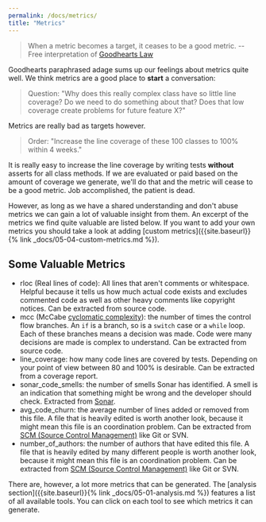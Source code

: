 ```yaml
---
permalink: /docs/metrics/
title: "Metrics"
---
```


> When a metric becomes a target, it ceases to be a good metric.
> -- Free interpretation of [Goodhearts Law](https://en.wikipedia.org/wiki/Goodhart%27s_law)

Goodhearts paraphrased adage sums up our feelings about metrics quite well. We think metrics are a good place to **start** a conversation:

> Question: "Why does this really complex class have so little line coverage? Do we need to do something about that? Does that low coverage create problems for future feature X?"

Metrics are really bad as targets however.

> Order: "Increase the line coverage of these 100 classes to 100% within 4 weeks."

It is really easy to increase the line coverage by writing tests **without** asserts for all class methods. If we are evaluated or paid based on the amount of coverage we generate, we'll do that and the metric will cease to be a good metric. Job accomplished, the patient is dead.

However, as long as we have a shared understanding and don't abuse metrics we can gain a lot of valuable insight from them. An excerpt of the metrics we find quite valuable are listed below. If you want to add your own metrics you should take a look at adding [custom metrics]({{site.baseurl}}{% link _docs/05-04-custom-metrics.md %}).

## Some Valuable Metrics

- rloc (Real lines of code): All lines that aren't comments or whitespace. Helpful because it tells us how much actual code exists and excludes commented code as well as other heavy comments like copyright notices. Can be extracted from source code.
- mcc (McCabe [cyclomatic complexity](https://en.wikipedia.org/wiki/Cyclomatic_complexity)): the number of times the control flow branches. An `if` is a branch, so is a `switch` case or a `while` loop. Each of these branches means a decision was made. Code were many decisions are made is complex to understand. Can be extracted from source code.
- line_coverage: how many code lines are covered by tests. Depending on your point of view between 80 and 100% is desirable. Can be extracted from a coverage report.
- sonar_code_smells: the number of smells Sonar has identified. A smell is an indication that something might be wrong and the developer should check. Extracted from [Sonar](https://www.sonarqube.org/).
- avg_code_churn: the average number of lines added or removed from this file. A file that is heavily edited is worth another look, because it might mean this file is an coordination problem. Can be extracted from [SCM (Source Control Management)](https://en.wikipedia.org/wiki/Version_control) like Git or SVN.
- number_of_authors: the number of authors that have edited this file. A file that is heavily edited by many different people is worth another look, because it might mean this file is an coordination problem. Can be extracted from [SCM (Source Control Management)](https://en.wikipedia.org/wiki/Version_control) like Git or SVN.

There are, however, a lot more metrics that can be generated. The [analysis section]({{site.baseurl}}{% link _docs/05-01-analysis.md %}) features a list of all available tools. You can click on each tool to see which metrics it can generate.
